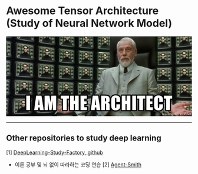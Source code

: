 # Awesome Tensor Architecture (Study of Neural Network Model)

![](./page_img/i-am-the-architect.jpg)







***

## Other repositories to study deep learning 

[1] [DeepLearning-Study-Factory, github](https://github.com/DoranLyong/DeepLearning-Study-Factory) 
  - 이론 공부 및 뇌 없이 따라하는 코딩 연습 
[2] [Agent-Smith](https://github.com/DoranLyong/Agent-Smith)

  

  

